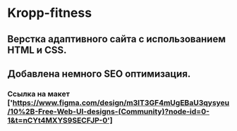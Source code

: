 # Kropp-fitness

## Верстка адаптивного сайта с использованием HTML и CSS.

## Добавлена немного SEO оптимизация.

### Ссылка на макет ['https://www.figma.com/design/m3lT3GF4mUgEBaU3qysyeu/10%2B-Free-Web-UI-designs-(Community)?node-id=0-1&t=nCYt4MXYS9SECFJP-0']
